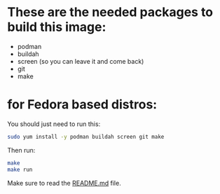 # These are the needed packages to build this image:

* podman
* buildah
* screen (so you can leave it and come back)
* git
* make

# for Fedora based distros:

You should just need to run this:

```bash
sudo yum install -y podman buildah screen git make
```

Then run:

```bash
make
make run
```

Make sure to read the [README.md](./README.md) file.
